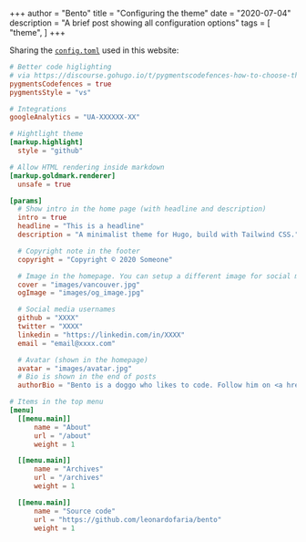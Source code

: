 +++
author = "Bento"
title = "Configuring the theme"
date = "2020-07-04"
description = "A brief post showing all configuration options"
tags = [
    "theme",
]
+++

Sharing the [`config.toml`](https://github.com/leonardofaria/bento/blob/master/exampleSite/config.toml) used in this website:

```toml
# Better code higlighting
# via https://discourse.gohugo.io/t/pygmentscodefences-how-to-choose-themes/3842/3
pygmentsCodefences = true
pygmentsStyle = "vs"

# Integrations
googleAnalytics = "UA-XXXXXX-XX"

# Hightlight theme
[markup.highlight]
  style = "github"

# Allow HTML rendering inside markdown
[markup.goldmark.renderer]
  unsafe = true

[params]
  # Show intro in the home page (with headline and description)
  intro = true
  headline = "This is a headline"
  description = "A minimalist theme for Hugo, build with Tailwind CSS."

  # Copyright note in the footer
  copyright = "Copyright © 2020 Someone"

  # Image in the homepage. You can setup a different image for social media
  cover = "images/vancouver.jpg"
  ogImage = "images/og_image.jpg"

  # Social media usernames
  github = "XXXX"
  twitter = "XXXX"
  linkedin = "https://linkedin.com/in/XXXX"
  email = "email@xxxx.com"

  # Avatar (shown in the homepage)
  avatar = "images/avatar.jpg"
  # Bio is shown in the end of posts
  authorBio = "Bento is a doggo who likes to code. Follow him on <a href='https://twitter.com/XXX'>Twitter</a>"

# Items in the top menu
[menu]
  [[menu.main]]
      name = "About"
      url = "/about"
      weight = 1

  [[menu.main]]
      name = "Archives"
      url = "/archives"
      weight = 1

  [[menu.main]]
      name = "Source code"
      url = "https://github.com/leonardofaria/bento"
      weight = 1

```
